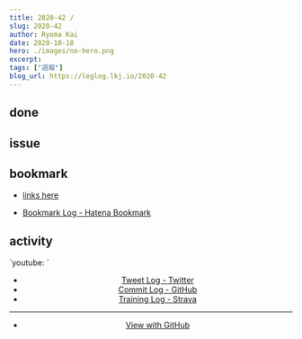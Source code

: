 ```yaml
---
title: 2020-42 / 
slug: 2020-42
author: Ryoma Kai
date: 2020-10-18
hero: ./images/no-hero.png
excerpt: 
tags: ["週報"]
blog_url: https://leglog.lkj.io/2020-42
---
```


<!--greeting here-->

## done

### 

## issue

### 

## bookmark

- [links here]()


- [Bookmark Log - Hatena Bookmark](https://b.hatena.ne.jp/Ryo_K/bookmark)

## activity

<Tweet tweetLink="" align="center" />
<Instagram instagramId="" />
`youtube: `

- [Tweet Log - Twitter](https://twitter.com/search?q=(from%3Alegnoh)%20until%3A2020-10-18%20since%3A2020-10-12%20-filter%3Areplies&src=typed_query)
- [Commit Log - GitHub](https://github.com/legnoh?tab=overview&from=2020-10-12&to=2020-10-18)
- [Training Log - Strava](https://www.strava.com/athletes/47349424/training/log)

----

- [View with GitHub](https://github.com/legnoh/leglog/blob/master/content/posts/202x/2020/42/index.md)
